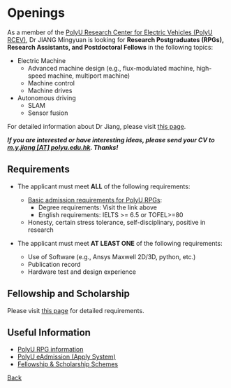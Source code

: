 # Openings
As a member of the [PolyU Research Center for Electric Vehicles (PolyU RCEV)](https://www.polyu.edu.hk/rcev/), Dr JIANG Mingyuan is looking for **Research Postgraduates (RPGs), Research Assistants, and Postdoctoral Fellows** in the following topics:
- Electric Machine
    - Advanced machine design (e.g., flux-modulated machine, high-speed machine, multiport machine)
    - Machine control
    - Machine drives
- Autonomous driving
    - SLAM
    - Sensor fusion

For detailed information about Dr Jiang, please visit [this page](https://jiangmy97.github.io/).

***If you are interested or have interesting ideas, please send your CV to [m.y.jiang [AT] polyu.edu.hk](mailto:m.y.jiang@polyu.edu.hk). Thanks!***

## Requirements
- The applicant must meet **ALL** of the following requirements:

  - [Basic admission requirements for PolyU RPGs](https://www.polyu.edu.hk/study/pg/research-postgraduate/admission-requirements-rpg):
    - Degree requirements: Visit the link above
    - English requirements: IELTS >= 6.5 or TOFEL>=80
  - Honesty, certain stress tolerance, self-disciplinary, positive in research

- The applicant must meet **AT LEAST ONE** of the following requirements:
  - Use of Software (e.g., Ansys Maxwell 2D/3D, python, etc.)
  - Publication record
  - Hardware test and design experience

## Fellowship and Scholarship
Please visit [this page](https://www.polyu.edu.hk/gs/prospective-students/fellowship-scholarship-schemes/) for detailed requirements.

## Useful Information
- [PolyU RPG information](https://www.polyu.edu.hk/study/pg/research-postgraduate)
- [PolyU eAdmission (Apply System)](https://www38.polyu.edu.hk/eAdmission/index.do)
- [Fellowship & Scholarship Schemes](https://www.polyu.edu.hk/gs/prospective-students/fellowship-scholarship-schemes/)

[Back](https://jiangmy97.github.io)
